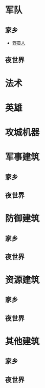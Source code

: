 # 军队

## 家乡

* [野蛮人](../wiki/Troops/Barbarian.md)


## 夜世界

# 法术

# 英雄

# 攻城机器

# 军事建筑

## 家乡

## 夜世界

# 防御建筑

## 家乡

## 夜世界

# 资源建筑

## 家乡

## 夜世界

# 其他建筑

## 家乡

## 夜世界